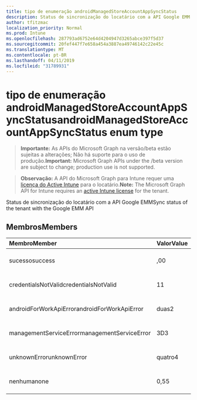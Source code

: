 ```yaml
---
title: tipo de enumeração androidManagedStoreAccountAppSyncStatus
description: Status de sincronização do locatário com a API Google EMM
author: tfitzmac
localization_priority: Normal
ms.prod: Intune
ms.openlocfilehash: 287793ad6752e64d4204947d3265abce397f5d37
ms.sourcegitcommit: 20fef447f7e658a454a3887ea49746142c22e45c
ms.translationtype: MT
ms.contentlocale: pt-BR
ms.lasthandoff: 04/11/2019
ms.locfileid: "31789931"
---
```

# <a name="androidmanagedstoreaccountappsyncstatus-enum-type"></a><span data-ttu-id="28381-103">tipo de enumeração androidManagedStoreAccountAppSyncStatus</span><span class="sxs-lookup"><span data-stu-id="28381-103">androidManagedStoreAccountAppSyncStatus enum type</span></span>

> <span data-ttu-id="28381-104">**Importante:** As APIs do Microsoft Graph na versão/beta estão sujeitas a alterações; Não há suporte para o uso de produção.</span><span class="sxs-lookup"><span data-stu-id="28381-104">**Important:** Microsoft Graph APIs under the /beta version are subject to change; production use is not supported.</span></span>

> <span data-ttu-id="28381-105">**Observação:** A API do Microsoft Graph para Intune requer uma [licença do Active Intune](https://go.microsoft.com/fwlink/?linkid=839381) para o locatário.</span><span class="sxs-lookup"><span data-stu-id="28381-105">**Note:** The Microsoft Graph API for Intune requires an [active Intune license](https://go.microsoft.com/fwlink/?linkid=839381) for the tenant.</span></span>

<span data-ttu-id="28381-106">Status de sincronização do locatário com a API Google EMM</span><span class="sxs-lookup"><span data-stu-id="28381-106">Sync status of the tenant with the Google EMM API</span></span>

## <a name="members"></a><span data-ttu-id="28381-107">Membros</span><span class="sxs-lookup"><span data-stu-id="28381-107">Members</span></span>
|<span data-ttu-id="28381-108">Membro</span><span class="sxs-lookup"><span data-stu-id="28381-108">Member</span></span>|<span data-ttu-id="28381-109">Valor</span><span class="sxs-lookup"><span data-stu-id="28381-109">Value</span></span>|<span data-ttu-id="28381-110">Descrição</span><span class="sxs-lookup"><span data-stu-id="28381-110">Description</span></span>|
|:---|:---|:---|
|<span data-ttu-id="28381-111">sucesso</span><span class="sxs-lookup"><span data-stu-id="28381-111">success</span></span>|<span data-ttu-id="28381-112">,0</span><span class="sxs-lookup"><span data-stu-id="28381-112">0</span></span>|<span data-ttu-id="28381-113">Ainda não documentado</span><span class="sxs-lookup"><span data-stu-id="28381-113">Not yet documented</span></span>|
|<span data-ttu-id="28381-114">credentialsNotValid</span><span class="sxs-lookup"><span data-stu-id="28381-114">credentialsNotValid</span></span>|<span data-ttu-id="28381-115">1</span><span class="sxs-lookup"><span data-stu-id="28381-115">1</span></span>|<span data-ttu-id="28381-116">Ainda não documentado</span><span class="sxs-lookup"><span data-stu-id="28381-116">Not yet documented</span></span>|
|<span data-ttu-id="28381-117">androidForWorkApiError</span><span class="sxs-lookup"><span data-stu-id="28381-117">androidForWorkApiError</span></span>|<span data-ttu-id="28381-118">duas</span><span class="sxs-lookup"><span data-stu-id="28381-118">2</span></span>|<span data-ttu-id="28381-119">Ainda não documentado</span><span class="sxs-lookup"><span data-stu-id="28381-119">Not yet documented</span></span>|
|<span data-ttu-id="28381-120">managementServiceError</span><span class="sxs-lookup"><span data-stu-id="28381-120">managementServiceError</span></span>|<span data-ttu-id="28381-121">3D</span><span class="sxs-lookup"><span data-stu-id="28381-121">3</span></span>|<span data-ttu-id="28381-122">Ainda não documentado</span><span class="sxs-lookup"><span data-stu-id="28381-122">Not yet documented</span></span>|
|<span data-ttu-id="28381-123">unknownError</span><span class="sxs-lookup"><span data-stu-id="28381-123">unknownError</span></span>|<span data-ttu-id="28381-124">quatro</span><span class="sxs-lookup"><span data-stu-id="28381-124">4</span></span>|<span data-ttu-id="28381-125">Ainda não documentado</span><span class="sxs-lookup"><span data-stu-id="28381-125">Not yet documented</span></span>|
|<span data-ttu-id="28381-126">nenhuma</span><span class="sxs-lookup"><span data-stu-id="28381-126">none</span></span>|<span data-ttu-id="28381-127">0,5</span><span class="sxs-lookup"><span data-stu-id="28381-127">5</span></span>|<span data-ttu-id="28381-128">Ainda não documentado</span><span class="sxs-lookup"><span data-stu-id="28381-128">Not yet documented</span></span>|






